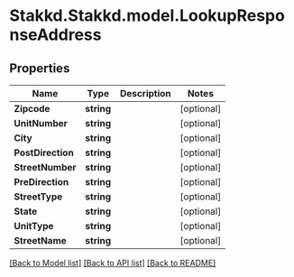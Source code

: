 # Stakkd.Stakkd.model.LookupResponseAddress

## Properties

Name | Type | Description | Notes
------------ | ------------- | ------------- | -------------
**Zipcode** | **string** |  | [optional] 
**UnitNumber** | **string** |  | [optional] 
**City** | **string** |  | [optional] 
**PostDirection** | **string** |  | [optional] 
**StreetNumber** | **string** |  | [optional] 
**PreDirection** | **string** |  | [optional] 
**StreetType** | **string** |  | [optional] 
**State** | **string** |  | [optional] 
**UnitType** | **string** |  | [optional] 
**StreetName** | **string** |  | [optional] 

[[Back to Model list]](../README.md#documentation-for-models) [[Back to API list]](../README.md#documentation-for-api-endpoints) [[Back to README]](../README.md)

